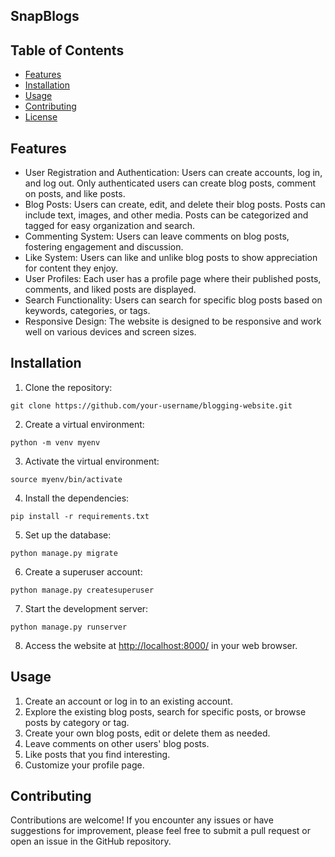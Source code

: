 <h2>SnapBlogs</h2>
<h2>Table of Contents</h2>
  <ul>
    <li><a href="#features">Features</a></li>
    <li><a href="#installation">Installation</a></li>
    <li><a href="#usage">Usage</a></li>
    <li><a href="#contributing">Contributing</a></li>
    <li><a href="#license">License</a></li>
  </ul>

  <h2 id="features">Features</h2>
  <ul>
    <li>User Registration and Authentication: Users can create accounts, log in, and log out. Only authenticated users can create blog posts, comment on posts, and like posts.</li>
    <li>Blog Posts: Users can create, edit, and delete their blog posts. Posts can include text, images, and other media. Posts can be categorized and tagged for easy organization and search.</li>
    <li>Commenting System: Users can leave comments on blog posts, fostering engagement and discussion.</li>
    <li>Like System: Users can like and unlike blog posts to show appreciation for content they enjoy.</li>
    <li>User Profiles: Each user has a profile page where their published posts, comments, and liked posts are displayed.</li>
    <li>Search Functionality: Users can search for specific blog posts based on keywords, categories, or tags.</li>
    <li>Responsive Design: The website is designed to be responsive and work well on various devices and screen sizes.</li>
  </ul>

  <h2 id="installation">Installation</h2>
  <ol>
    <li>Clone the repository:</li>
  </ol>
  <pre><code>git clone https://github.com/your-username/blogging-website.git</code></pre>
  <ol start="2">
    <li>Create a virtual environment:</li>
  </ol>
  <pre><code>python -m venv myenv</code></pre>
  <ol start="3">
    <li>Activate the virtual environment:</li>
  </ol>
  <pre><code>source myenv/bin/activate</code></pre>
  <ol start="4">
    <li>Install the dependencies:</li>
  </ol>
  <pre><code>pip install -r requirements.txt</code></pre>
  <ol start="5">
    <li>Set up the database:</li>
  </ol>
  <pre><code>python manage.py migrate</code></pre>
  <ol start="6">
    <li>Create a superuser account:</li>
  </ol>
  <pre><code>python manage.py createsuperuser</code></pre>
  <ol start="7">
    <li>Start the development server:</li>
  </ol>
  <pre><code>python manage.py runserver</code></pre>
  <ol start="8">
    <li>Access the website at <a href="http://localhost:8000/">http://localhost:8000/</a> in your web browser.</li>
  </ol>

  <h2 id="usage">Usage</h2>
  <ol>
    <li>Create an account or log in to an existing account.</li>
    <li>Explore the existing blog posts, search for specific posts, or browse posts by category or tag.</li>
    <li>Create your own blog posts, edit or delete them as needed.</li>
    <li>Leave comments on other users' blog posts.</li>
    <li>Like posts that you find interesting.</li>
    <li>Customize your profile page.</li>
  </ol>

  <h2 id="contributing">Contributing</h2>
  <p>Contributions are welcome! If you encounter any issues or have suggestions for improvement, please feel free to submit a pull request or open an issue in the GitHub repository.</p>
